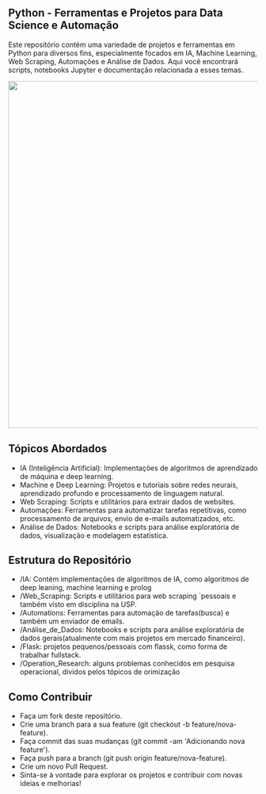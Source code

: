 ## Python - Ferramentas e Projetos para Data Science e Automação

Este repositório contém uma variedade de projetos e ferramentas em Python para diversos fins, especialmente focados em IA, Machine Learning, Web Scraping, Automações e Análise de Dados. Aqui você encontrará scripts, notebooks Jupyter e documentação relacionada a esses temas.

<div align="center">
    <img src="https://netfore.com/wp-content/uploads/2017/02/python-logo-master-v3-TM.png" width="700px" /><br>
</div>

## Tópicos Abordados
- IA (Inteligência Artificial): Implementações de algoritmos de aprendizado de máquina e deep learning.
- Machine e Deep Learning: Projetos e tutoriais sobre redes neurais, aprendizado profundo e processamento de linguagem natural.
- Web Scraping: Scripts e utilitários para extrair dados de websites.
- Automações: Ferramentas para automatizar tarefas repetitivas, como processamento de arquivos, envio de e-mails automatizados, etc.
- Análise de Dados: Notebooks e scripts para análise exploratória de dados, visualização e modelagem estatística.

## Estrutura do Repositório

- /IA: Contém implementações de algoritmos de IA, como algoritmos de deep leaning, machine learning e prolog
- /Web_Scraping: Scripts e utilitários para web scraping ´pessoais e também visto em disciplina na USP.
- /Automations: Ferramentas para automação de tarefas(busca) e também um enviador de emails.
- /Análise_de_Dados: Notebooks e scripts para análise exploratória de dados gerais(atualmente com mais projetos em mercado financeiro).
- /Flask: projetos pequenos/pessoais com flassk, como forma de trabalhar fullstack.
- /Operation_Research: alguns problemas conhecidos em pesquisa operacional, dividos pelos tópicos de orimização

## Como Contribuir

- Faça um fork deste repositório.
- Crie uma branch para a sua feature (git checkout -b feature/nova-feature).
- Faça commit das suas mudanças (git commit -am 'Adicionando nova feature').
- Faça push para a branch (git push origin feature/nova-feature).
- Crie um novo Pull Request.
- Sinta-se à vontade para explorar os projetos e contribuir com novas ideias e melhorias!
